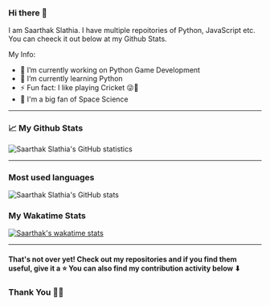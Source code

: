 ### Hi there 👋

I am Saarthak Slathia. I have multiple repoitories of Python, JavaScript etc. You can cheeck it out below at my Github Stats.

My Info:

- 🔭 I’m currently working on Python Game Development
- 🌱 I’m currently learning Python
- ⚡ Fun fact: I like playing Cricket 😜🏏
- 🚀 I'm a big fan of Space Science

---

### 📈 My Github Stats 

![Saarthak Slathia's GitHub statistics](https://github-readme-stats.vercel.app/api?username=Saarthak-Slathia&show_icons=true&theme=highcontrast)

---

### Most used languages

![Saarthak Slathia's GitHub stats](https://github-readme-stats.vercel.app/api/top-langs?username=Saarthak-Slathia&layout=compact&show_icons=true&theme=highcontrast)


### My Wakatime Stats
[![Saarthak's wakatime stats](https://github-readme-stats.vercel.app/api/wakatime?username=Saarthak_Slathia)](https://github.com/Saarthak_Slathia/github-readme-stats)

---

#### That's not over yet! Check out my repositories and if you find them useful, give it a ⭐ You can also find my contribution activity below ⬇
### Thank You 🙏🏻
